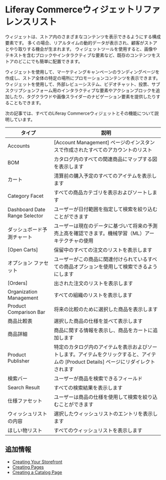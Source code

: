 # Liferay Commerceウィジェットリファレンスリスト

ウィジェットは、ストア内のさまざまなコンテンツを表示できるようにする構成要素です。 多くの場合、リアルタイムの動的データが表示され、顧客がストアとやり取りする機会が生まれます。 ウィジェットツールを使用すると、画像やテキストを含むブロックやインタラクティブな要素など、既存のコンテンツをストアのどこにでも簡単に配置できます。

ウィジェットを使用して、マーケティングキャンペーンのランディングページを作成し、ストア全体の特定の場所にプロモーションコンテンツを表示できます。 ウィジェットを使用して、外部レビューシステム、ビデオチャット、投票、サブスクリプションフォーム用のインタラクティブな要素やアクションブロックを追加したり、タグクラウドや画像スライダーのナビゲーション要素を提供したりすることもできます。

次の記事では、すべてのLiferay Commerceウィジェットとその機能について説明しています。

| タイプ                           | 説明                                                                            |
| ----------------------------- | ----------------------------------------------------------------------------- |
| Accounts                      | [Account Management] ページのインスタンスで作成されたすべてのアカウントのリスト                            |
| BOM                           | カタログ内のすべての関連商品にマップする図を表示します                                                   |
| カート                           | 清算前の購入予定のすべてのアイテムを表示します                                                       |
| Category Facet                | すべての商品カテゴリを表示およびソートします                                                        |
| Dashboard Date Range Selector | ユーザーが日付範囲を指定して検索を絞り込むことができます                                                  |
| ダッシュボード予測チャート                 | ユーザーは現在のデータに基づいて将来の予測売上高を確認できます。機械学習（ML）アーキテクチャの使用                            |
| [Open Carts]                  | 保留中のすべての注文のリストを表示します                                                          |
| オプション ファセット                   | ユーザーがこの商品に関連付けられているすべての商品オプションを使用して検索できるようにします                                |
| [Orders]                      | 出された注文のリストを表示します                                                              |
| Organization Management       | すべての組織のリストを表示します                                                              |
| Product Comparison Bar        | 将来の比較のために選択した商品を表示します                                                         |
| 商品比較表                         | 選択した商品の仕様を並べて表示します                                                            |
| 商品詳細                          | 商品に関する情報を表示し、商品をカートに追加します                                                     |
| Product Publisher             | 特定のカタログ内のアイテムを表示およびソートします。アイテムをクリックすると、アイテムの [Product Details] ページにリダイレクトされます |
| 検索バー                          | ユーザーが商品を検索できるフィールド                                                            |
| Search Result                 | すべての検索結果を表示します                                                                |
| 仕様ファセット                       | ユーザーは商品の仕様を使用して検索を絞り込むことができます                                                 |
| ウィッシュリストの内容                   | 選択したウィッシュリストのエントリを表示します                                                       |
| ほしい物リスト                       | すべてのウィッシュリストを表示します                                                            |

## 追加情報

  - [Creating Your Storefront](./creating-your-storefront.md)
  - [Creating Pages](https://help.liferay.com/hc/en-us/articles/360018171291-Creating-Pages)
  - [Creating a Catalog Page](./creating-a-catalog-page.md)
